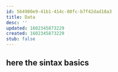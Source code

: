 ```yaml
---
id: 564980e9-41b1-414c-80fc-b7f42dad18a3
title: Data
desc: ''
updated: 1602345873229
created: 1602345873229
stub: false
---
```


## here the sintax basics

